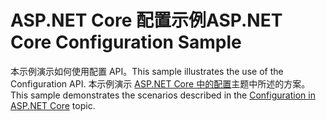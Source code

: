 # <a name="aspnet-core-configuration-sample"></a><span data-ttu-id="28bf5-101">ASP.NET Core 配置示例</span><span class="sxs-lookup"><span data-stu-id="28bf5-101">ASP.NET Core Configuration Sample</span></span>

<span data-ttu-id="28bf5-102">本示例演示如何使用配置 API。</span><span class="sxs-lookup"><span data-stu-id="28bf5-102">This sample illustrates the use of the Configuration API.</span></span> <span data-ttu-id="28bf5-103">本示例演示 [ASP.NET Core 中的配置](https://docs.microsoft.com/aspnet/core/fundamentals/configuration)主题中所述的方案。</span><span class="sxs-lookup"><span data-stu-id="28bf5-103">This sample demonstrates the scenarios described in the [Configuration in ASP.NET Core](https://docs.microsoft.com/aspnet/core/fundamentals/configuration) topic.</span></span>
